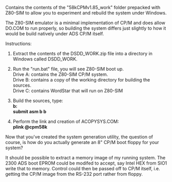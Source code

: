 Contains the contents of the "58kCPMv1.85_work" folder prepacked with Z80-SIM to
allow you to experiment and rebuild the system under Windows.

The Z80-SIM emulator is a minimal implementation of CP/M and does allow DO.COM to run
properly, so building the system differs just slightly to how it would be build natively
under ADS CP/M itself.

Instructions:

1. Extract the contents of the DSDD_WORK.zip file into a directory in Windows called DSDD_WORK.

2. Run the "run.bat" file, you will see Z80-SIM boot up.<br>
Drive A: contains the Z80-SIM CP/M system.<br>
Drive B: contains a copy of the working directory for building the sources.<br>
Drive C: contains WordStar that will run on Z80-SIM<br>

3. Build the sources, type:<br>
<b>b:<br>
submit asm b b</b><br>

4. Perform the link and creation of ACOPYSYS.COM:<br>
<b>plink @cpm58k</b><br>

Now that you've created the system generation utility, the question of course, is how do
you actually generate an 8" CP/M boot floppy for your system?

It should be possible to extract a memory image of my running system. The 2300 ADS boot EPROM
could be modifed to accept, say Intel HEX from SIO1 write that to memory. Control could then
be passed off to CP/M itself, i.e. getting the CP/M image from the RS-232 port rather from
floppy.
